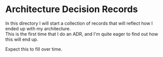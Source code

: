 # Architecture Decision Records

In this directory I will start a collection of records that will reflect how I ended up with my architecture.  
This is the first time that I do an ADR, and I'm quite eager to find out how this will end up.  

Expect this to fill over time.
